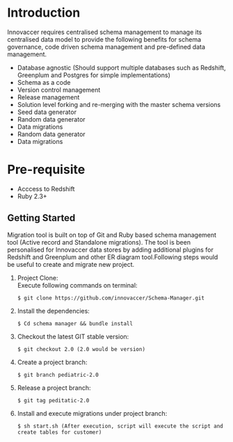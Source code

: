 # Introduction

Innovaccer requires centralised schema management to manage its centralised data model to provide the following benefits for schema governance, code driven schema management and pre-defined data management.

* Database agnostic (Should support multiple databases such as Redshift, Greenplum and Postgres for simple implementations)
* Schema as a code
* Version control management 
* Release management 
* Solution level forking and re-merging with the master schema versions 
* Seed data generator
* Random data generator 
* Data migrations
* Random data generator 
* Data migrations

# Pre-requisite 

- Acccess to Redshift 
- Ruby 2.3+ 

## Getting Started
Migration tool is built on top of Git and Ruby based schema management tool (Active record and Standalone migrations). The tool is been personalised for Innovaccer data stores by adding additional plugins for Redshift and Greenplum and other ER diagram tool.Following steps 
would be useful to create and migrate new project.

1. Project Clone:</br> 
   Execute following commands on terminal:</br>
           
       $ git clone https://github.com/innovaccer/Schema-Manager.git

2. Install the dependencies:</br>

       $ Cd schema manager && bundle install

3. Checkout the latest GIT stable version:</br>

       $ git checkout 2.0 (2.0 would be version)

4. Create a project branch:</br>

       $ git branch pediatric-2.0	  
	   
5. Release a project branch:</br>

       $ git tag peditatic-2.0
	   
6. Install and execute migrations under project branch:</br>

       $ sh start.sh (After execution, script will execute the script and create tables for customer)
	   
